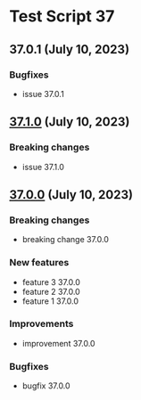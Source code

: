 # Test Script 37
## 37.0.1 (July 10, 2023)
### Bugfixes

* issue 37.0.1


##  [37.1.0](37.1.0.md) (July 10, 2023)
### Breaking changes

* issue 37.1.0


##  [37.0.0](37.0.0.md) (July 10, 2023)
### Breaking changes

* breaking change 37.0.0

### New features

* feature 3 37.0.0
* feature 2 37.0.0
* feature 1 37.0.0

### Improvements

* improvement 37.0.0

### Bugfixes

* bugfix 37.0.0

